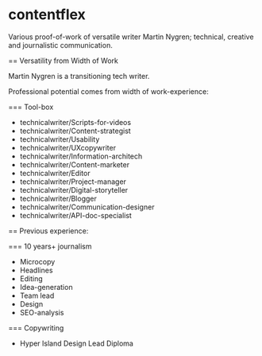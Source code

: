 # contentflex

Various proof-of-work of versatile writer Martin Nygren; technical, creative and journalistic communication. 

== Versatility from Width of Work

Martin Nygren is a transitioning tech writer. 

Professional potential comes from width of work-experience: 

=== Tool-box 
* technicalwriter/Scripts-for-videos
* technicalwriter/Content-strategist
* technicalwriter/Usability
* technicalwriter/UXcopywriter
* technicalwriter/Information-architech
* technicalwriter/Content-marketer
* technicalwriter/Editor
* technicalwriter/Project-manager
* technicalwriter/Digital-storyteller
* technicalwriter/Blogger
* technicalwriter/Communication-designer
* technicalwriter/API-doc-specialist

== Previous experience: 

=== 10 years+ journalism

* Microcopy
* Headlines
* Editing 
* Idea-generation
* Team lead 
* Design
* SEO-analysis

=== Copywriting
* Hyper Island Design Lead Diploma 
